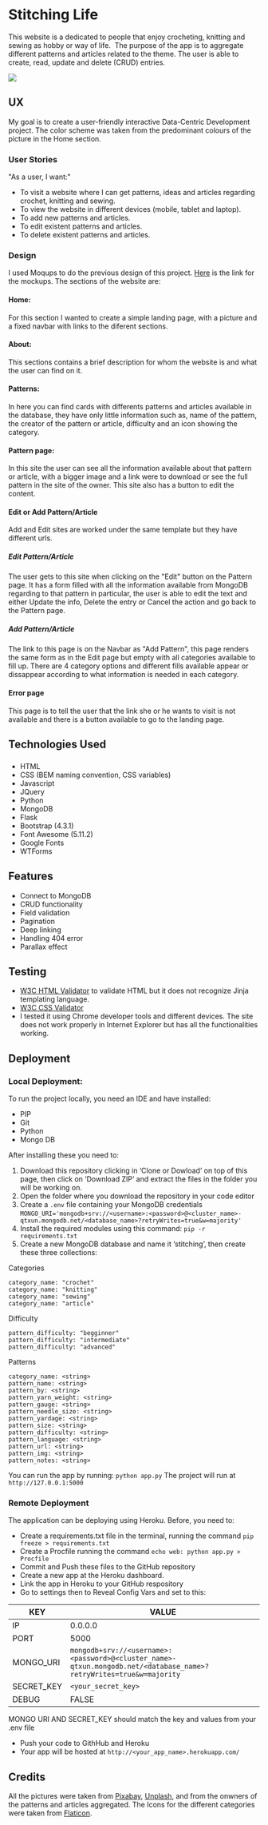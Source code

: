 # Stitching Life

This website is a dedicated to people that enjoy crocheting, knitting and sewing as hobby or way of life.  The purpose of the app is to aggregate different patterns and articles related to the theme. The user is able to create, read, update and delete (CRUD) entries.

![](https://github.com/elisamunoz/docu-llamas/blob/master/doc/Multidevice%20mockup.png)

## UX
My goal is to create a user-friendly interactive Data-Centric Development project. The color scheme was taken from the predominant colours of the picture in the Home section.

### User Stories
"As a user, I want:"
* To visit a website where I can get patterns, ideas and articles regarding crochet, knitting and sewing.
* To view the website in different devices (mobile, tablet and laptop).
* To add new patterns and articles.
* To edit existent patterns and articles.
* To delete existent patterns and articles.

### Design
I used Moqups to do the previous design of this project. [Here](https://github.com/elisamunoz/docu-llamas/tree/master/doc) is the link for the mockups. The sections of the website are:

#### Home:
For this section I wanted to create a simple landing page, with a picture and a fixed navbar with links to the diferent sections.

#### About:
This sections contains a brief description for whom the website is and what the user can find on it.

#### Patterns:
In here you can find cards with differents patterns and articles available in the database, they have only little information such as, name of the pattern, the creator of the pattern or article, difficulty and an icon showing the category.

#### Pattern page:
In this site the user can see all the information available about that pattern or article, with a bigger image and a link were to download or see the full pattern in the site of the owner. This site also has a button to edit the content.

#### Edit or Add Pattern/Article
Add and Edit sites are worked under the same template but they have different urls. 
##### Edit Pattern/Article
The user gets to this site when clicking on the "Edit" button on the Pattern page. It has a form filled with all the information available from MongoDB regarding to that pattern in particular, the user is able to edit the text and either Update the info, Delete the entry or Cancel the action and go back to the Pattern page.
##### Add Pattern/Article
The link to this page is on the Navbar as "Add Pattern", this page renders the same form as in the Edit page but empty with all categories available to fill up. There are 4 category options and different fills available appear or dissappear according to what information is needed in each category.

#### Error page
This page is to tell the user that the link she or he wants to visit is not available and there is a button available to go to the landing page.

## Technologies Used

### 
* HTML
* CSS (BEM naming convention, CSS variables)
* Javascript
* JQuery
* Python
* MongoDB
* Flask
* Bootstrap (4.3.1)
* Font Awesome (5.11.2)
* Google Fonts
* WTForms 

## Features
* Connect to MongoDB 
* CRUD functionality
* Field validation
* Pagination
* Deep linking
* Handling 404 error
* Parallax effect

## Testing
* [W3C HTML Validator](https://validator.w3.org/) to validate HTML but it does not recognize Jinja templating language.
* [W3C CSS Validator](https://jigsaw.w3.org/css-validator/)
* I tested it using Chrome developer tools and different devices. The site does not work properly in Internet Explorer but has all the functionalities working.

## Deployment
### Local Deployment:
To run the project locally, you need an IDE and have installed:
* PIP
* Git
* Python
* Mongo DB

After installing these you need to:
1. Download this repository clicking in ‘Clone or Dowload’ on top of this page, then click on ‘Download ZIP’ and extract the files in the folder you will be working on.
2. Open the folder where you download the repository in your code editor
3. Create a `.env` file containing your MongoDB credentials
`MONGO_URI='mongodb+srv://<username>:<password>@<cluster_name>-qtxun.mongodb.net/<database_name>?retryWrites=true&w=majority'`
4. Install the required modules using this command:
`pip -r requirements.txt`
5. Create a new MongoDB database and name it ‘stitching’, then create these three collections:

Categories
```
category_name: "crochet"
category_name: "knitting"
category_name: "sewing"
category_name: "article"	
```

Difficulty
```
pattern_difficulty: "begginner"
pattern_difficulty: "intermediate"
pattern_difficulty: "advanced"
```

Patterns
```
category_name: <string>
pattern_name: <string>
pattern_by: <string>
pattern_yarn_weight: <string>
pattern_gauge: <string>
pattern_needle_size: <string>
pattern_yardage: <string>
pattern_size: <string>
pattern_difficulty: <string>
pattern_language: <string>
pattern_url: <string>
pattern_img: <string>
pattern_notes: <string>
```

You can run the app by running: `python app.py`
The project will run at `http://127.0.0.1:5000`

### Remote Deployment
The application can be deploying using Heroku. Before, you need to:
* Create a requirements.txt file in the terminal, running the command `pip freeze > requirements.txt`
* Create a Procfile running the command `echo web: python app.py > Procfile`
* Commit and Push these files to the GitHub repository
* Create a new app at the Heroku dashboard.
* Link the app in Heroku to your GitHub respository
* Go to settings then to Reveal Config Vars and set to this:

KEY | VALUE 
---------- | ------------------------------------------------------------------------------------------------------------------
IP | 0.0.0.0 
PORT | 5000  
MONGO_URI | `mongodb+srv://<username>:<password>@<cluster_name>-qtxun.mongodb.net/<database_name>?retryWrites=true&w=majority` 
SECRET_KEY | `<your_secret_key>`
DEBUG | FALSE

MONGO URI AND SECRET_KEY should match the key and values from your .env file

* Push your code to GithHub and Heroku
* Your app will be hosted at `http://<your_app_name>.herokuapp.com/`

## Credits
All the pictures were taken from [Pixabay](https://pixabay.com/), [Unplash](https://unsplash.com/), and from the onwners of the patterns and articles aggregated. 
The Icons for the different categories were taken from [Flaticon](https://www.flaticon.com/).
